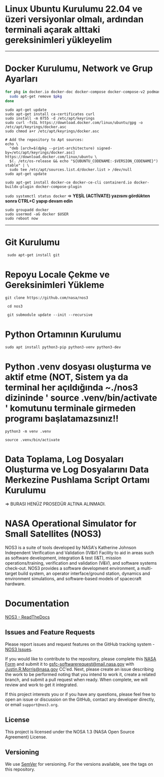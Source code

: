 # Linux Ubuntu Kurulumu 22.04 ve üzeri versiyonlar olmalı, ardından terminali açarak alttaki gereksinimleri yükleyelim
---
# Docker Kurulumu, Network ve Grup Ayarları

```bash
for pkg in docker.io docker-doc docker-compose docker-compose-v2 podman-docker containerd runc; do
  sudo apt-get remove $pkg
done
```
``` # Add Docker's official GPG key:
sudo apt-get update
sudo apt-get install ca-certificates curl
sudo install -m 0755 -d /etc/apt/keyrings
sudo curl -fsSL https://download.docker.com/linux/ubuntu/gpg -o /etc/apt/keyrings/docker.asc
sudo chmod a+r /etc/apt/keyrings/docker.asc

# Add the repository to Apt sources:
echo \
  "deb [arch=$(dpkg --print-architecture) signed-by=/etc/apt/keyrings/docker.asc] https://download.docker.com/linux/ubuntu \
  $(. /etc/os-release && echo "${UBUNTU_CODENAME:-$VERSION_CODENAME}") stable" | \
  sudo tee /etc/apt/sources.list.d/docker.list > /dev/null
sudo apt-get update
```
```sudo apt-get install docker-ce docker-ce-cli containerd.io docker-buildx-plugin docker-compose-plugin```

```sudo systemctl status docker``` => **YEŞİL (ACTİVATE) yazısını gördükten sonra CTRL+C yapıp devam edin**

```
sudo groupadd docker
sudo usermod -aG docker $USER
sudo reboot now
```
---

# Git Kurulumu

``` sudo apt-get install git```

# Repoyu Locale Çekme ve Gereksinimleri Yükleme

``` git clone https://github.com/nasa/nos3 ```

``` cd nos3```

``` git submodule update --init --recursive```

# Python Ortamının Kurulumu

```sudo apt install python3-pip python3-venv python3-dev```

# Python .venv dosyası oluşturma ve aktif etme (NOT, Sistem ya da terminal her açıldığında ~./nos3 dizininde ' source .venv/bin/activate ' komutunu terminale girmeden programı başlatamazsınız!!

```python3 -m venv .venv```

```source .venv/bin/activate```

# Data Toplama, Log Dosyaları Oluşturma ve Log Dosyalarını Data Merkezine Pushlama Script Ortamı Kurulumu

=> BURASI HENÜZ PROSEDÜR ALTINA ALINMADI.

# NASA Operational Simulator for Small Satellites (NOS3)

NOS3 is a suite of tools developed by NASA's Katherine Johnson Independent Verification and Validation (IV&V) Facility to aid in areas such as software development, integration & test (I&T), mission operations/training, verification and validation (V&V), and software systems check-out. 
NOS3 provides a software development environment, a multi-target build system, an operator interface/ground station, dynamics and environment simulations, and software-based models of spacecraft hardware.

# Documentation

[NOS3 - ReadTheDocs](https://nos3.readthedocs.io/en/latest/)

## Issues and Feature Requests

Please report issues and request features on the GitHub tracking system - [NOS3 Issues](https://www.github.com/nasa/nos3/issues).

If you would like to contribute to the repository, please complete this [NASA Form][def] and submit it to gsfc-softwarerequest@mail.nasa.gov with Justin.R.Morris@nasa.gov CC'ed.
Next, please create an issue describing the work to be performed noting that you intend to work it, create a related branch, and submit a pull request when ready. When complete, we will review and work to get it integrated.

If this project interests you or if you have any questions, please feel free to open an issue or discussion on the GitHub, contact any developer directly, or email `support@nos3.org`.

[def]: https://github.com/nasa/nos3/files/14578604/NOS3_Invd_CLA.pdf "NOS3 NASA Contributor Form PDF"

## License

This project is licensed under the NOSA 1.3 (NASA Open Source Agreement) License. 

## Versioning

We use [SemVer](http://semver.org/) for versioning. For the versions available, see the tags on this repository.
